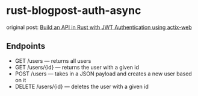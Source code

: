 # rust-blogpost-auth-async

original post: [Build an API in Rust with JWT Authentication using actix-web](https://auth0.com/blog/build-an-api-in-rust-with-jwt-authentication-using-actix-web/)

## Endpoints
- GET /users — returns all users
- GET /users/{id} — returns the user with a given id
- POST /users — takes in a JSON payload and creates a new user based on it
- DELETE /users/{id} — deletes the user with a given id